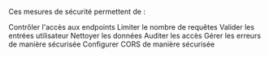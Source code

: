 Ces mesures de sécurité permettent de :

Contrôler l'accès aux endpoints
Limiter le nombre de requêtes
Valider les entrées utilisateur
Nettoyer les données
Auditer les accès
Gérer les erreurs de manière sécurisée
Configurer CORS de manière sécurisée